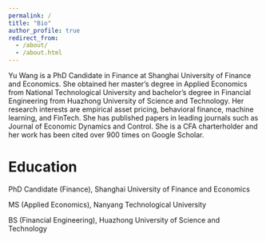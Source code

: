 ```yaml
---
permalink: /
title: "Bio"
author_profile: true
redirect_from: 
  - /about/
  - /about.html
---
```


Yu Wang is a PhD Candidate in Finance at Shanghai University of Finance and Economics. She obtained her master’s degree in Applied Economics from National Technological University and bachelor’s degree in Financial Engineering from Huazhong University of Science and Technology. Her research interests are empirical asset pricing, behavioral finance, machine learning, and FinTech. She has published papers in leading journals such as Journal of Economic Dynamics and Control. She is a CFA charterholder and her work has been cited over 900 times on Google Scholar. 


Education
======
PhD Candidate (Finance), Shanghai University of Finance and Economics

MS (Applied Economics), Nanyang Technological University

BS (Financial Engineering), Huazhong University of Science and Technology

